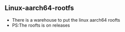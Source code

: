## Linux-aarch64-rootfs
- There is a warehouse to put the linux aarch64 roofts
- PS:The roofts is on releases
